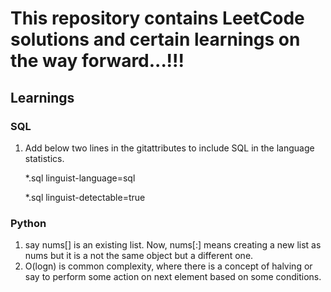
# This repository contains LeetCode solutions and certain learnings on the way forward...!!!


## Learnings

### SQL

1. Add below two lines in the gitattributes to include SQL in the language statistics.

	*.sql linguist-language=sql
	
	*.sql linguist-detectable=true

### Python

1. say nums[] is an existing list. Now, nums[:] means creating a new list as nums but it is a not the same object but a different one.
2. O(logn) is common complexity, where there is a concept of halving or say to perform some action on next element based on some conditions.
